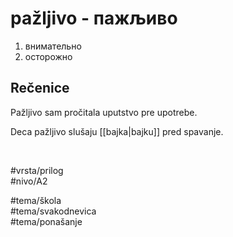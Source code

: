 # pažljivo - пажљиво

1. внимательно  
2. осторожно

## Rečenice

Pažljivo sam pročitala uputstvo pre upotrebe.

Deca pažljivo slušaju [[bajka|bajku]] pred spavanje.

<br>

#vrsta/prilog  
#nivo/A2  

#tema/škola  
#tema/svakodnevica  
#tema/ponašanje
